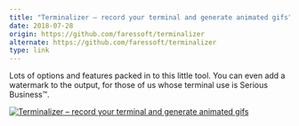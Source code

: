 ```yaml
---
title: "Terminalizer – record your terminal and generate animated gifs"
date: 2018-07-28
origin: https://github.com/faressoft/terminalizer
alternate: https://github.com/faressoft/terminalizer
type: link
---
```


<p>Lots of options and features packed in to this little tool. You can even add a watermark to the output, for those of us whose terminal use is Serious Business™.</p>
<div><a href="https://github.com/faressoft/terminalizer"><img alt="Terminalizer – record your terminal and generate animated gifs" src="https://cdn.changelog.com/uploads/news_items/qG7L/large.gif?v=63700013208"></a></div>